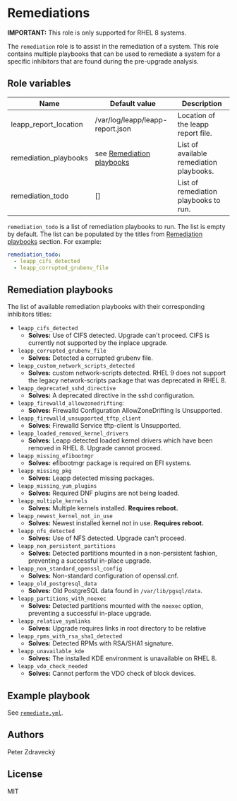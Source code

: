 # Remediations

**IMPORTANT:** This role is only supported for RHEL 8 systems.

The `remediation` role is to assist in the remediation of a system. This role contains multiple playbooks that can be used to remediate a system for a specific inhibitors that are found during the pre-upgrade analysis.

## Role variables

| Name                    | Default value         | Description                                         |
|-------------------------|-----------------------|-----------------------------------------------------|
| leapp_report_location   | /var/log/leapp/leapp-report.json | Location of the leapp report file.       |
| remediation_playbooks   | see [Remediation playbooks](#remediation-playbooks) | List of available remediation playbooks.|
| remediation_todo        | []                    | List of remediation playbooks to run.               |

`remediation_todo` is a list of remediation playbooks to run. The list is empty by default. The list can be populated by the titles from [Remediation playbooks](#remediation-playbooks) section. For example:

```yaml
remediation_todo:
  - leapp_cifs_detected
  - leapp_corrupted_grubenv_file
```

## Remediation playbooks

The list of available remediation playbooks with their corresponding inhibitors titles:

- `leapp_cifs_detected`
  - **Solves:** Use of CIFS detected. Upgrade can't proceed.  CIFS is currently not supported by the inplace upgrade.
- `leapp_corrupted_grubenv_file`
  - **Solves:** Detected a corrupted grubenv file.
- `leapp_custom_network_scripts_detected`
  - **Solves:** custom network-scripts detected. RHEL 9 does not support the legacy network-scripts package that was deprecated in RHEL 8.
- `leapp_deprecated_sshd_directive`
  - **Solves:** A deprecated directive in the sshd configuration.
- `leapp_firewalld_allowzonedrifting`:
  - **Solves:** Firewalld Configuration AllowZoneDrifting Is Unsupported.
- `leapp_firewalld_unsupported_tftp_client`
  - **Solves:** Firewalld Service tftp-client Is Unsupported.
- `leapp_loaded_removed_kernel_drivers`
  - **Solves:** Leapp detected loaded kernel drivers which have been removed in RHEL 8. Upgrade cannot proceed.
- `leapp_missing_efibootmgr`
  - **Solves:** efibootmgr package is required on EFI systems.
- `leapp_missing_pkg`
  - **Solves:** Leapp detected missing packages.
- `leapp_missing_yum_plugins`
  - **Solves:** Required DNF plugins are not being loaded.
- `leapp_multiple_kernels`
  - **Solves:** Multiple kernels installed. **Requires reboot.**
- `leapp_newest_kernel_not_in_use`
  - **Solves:** Newest installed kernel not in use. **Requires reboot.**
- `leapp_nfs_detected`
  - **Solves:** Use of NFS detected. Upgrade can't proceed.
- `leapp_non_persistent_partitions`
  - **Solves:** Detected partitions mounted in a non-persistent fashion, preventing a successful in-place upgrade.
- `leapp_non_standard_openssl_config`
  - **Solves:** Non-standard configuration of openssl.cnf.
- `leapp_old_postgresql_data`
  - **Solves:** Old PostgreSQL data found in `/var/lib/pgsql/data`.
- `leapp_partitions_with_noexec`
  - **Solves:** Detected partitions mounted with the `noexec` option, preventing a successful in-place upgrade.
- `leapp_relative_symlinks`
  - **Solves:** Upgrade requires links in root directory to be relative
- `leapp_rpms_with_rsa_sha1_detected`
  - **Solves:** Detected RPMs with RSA/SHA1 signature.
- `leapp_unavailable_kde`
  - **Solves:** The installed KDE environment is unavailable on RHEL 8.
- `leapp_vdo_check_needed`
  - **Solves:** Cannot perform the VDO check of block devices.

## Example playbook

See [`remediate.yml`](../../playbooks/remediate.yml).

## Authors

Peter Zdravecký

## License

MIT
